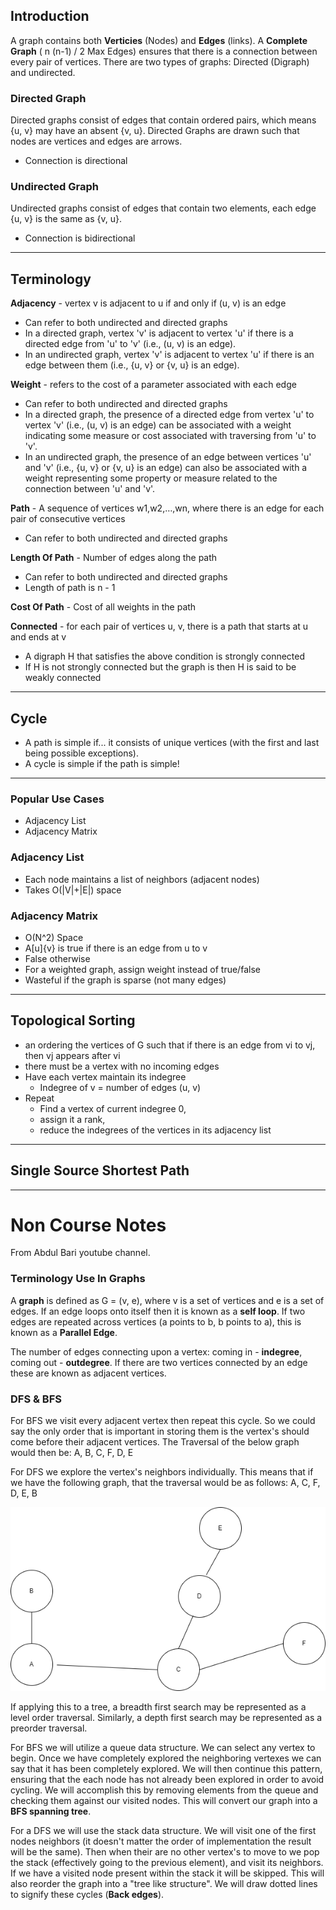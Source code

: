 ## Introduction

A graph contains both <b>Verticies</b> (Nodes) and <b>Edges</b> (links). A <b>Complete Graph</b> ( n (n-1) / 2 Max Edges)  ensures that there is a connection between every pair of vertices. There are two types of graphs: Directed (Digraph) and undirected. 

### Directed Graph
Directed graphs consist of edges that contain ordered pairs, which means {u, v} may have an absent {v, u}. Directed Graphs are drawn such that nodes are vertices and edges are arrows.
- Connection is directional

### Undirected Graph
Undirected graphs consist of edges that contain two elements, each edge {u, v} is the same as {v, u}.
- Connection is bidirectional

****

## Terminology

**Adjacency** - vertex v is adjacent to u if and only if (u, v) is an edge 
- Can refer to both undirected and directed graphs
- In a directed graph, vertex 'v' is adjacent to vertex 'u' if there is a directed edge from 'u' to 'v' (i.e., (u, v) is an edge). 
- In an undirected graph, vertex 'v' is adjacent to vertex 'u' if there is an edge between them (i.e., {u, v} or {v, u} is an edge).

**Weight** - refers to the cost of a parameter associated with each edge
- Can refer to both undirected and directed graphs
- In a directed graph, the presence of a directed edge from vertex 'u' to vertex 'v' (i.e., (u, v) is an edge) can be associated with a weight indicating some measure or cost associated with traversing from 'u' to 'v'.
- In an undirected graph, the presence of an edge between vertices 'u' and 'v' (i.e., {u, v} or {v, u} is an edge) can also be associated with a weight representing some property or measure related to the connection between 'u' and 'v'.

**Path** - A sequence of vertices w1,w2,…,wn, where there is an edge for each pair of consecutive vertices
- Can refer to both undirected and directed graphs

**Length Of Path** - Number of edges along the path
- Can refer to both undirected and directed graphs
- Length of path is n - 1

**Cost Of Path** - Cost of all weights in the path

**Connected** - for each pair of vertices u, v, there is a path that starts at u and ends at v
- A digraph H that satisfies the above condition is strongly connected 
- If H is not strongly connected but the graph is then H is said to be weakly connected

****

## Cycle

- A path is simple if... it consists of unique vertices (with the first and last being possible exceptions). 
- A cycle is simple if the path is simple!

****

### Popular Use Cases

- Adjacency List
- Adjacency Matrix

### Adjacency List

- Each node maintains a list of neighbors (adjacent nodes)
- Takes O(|V|+|E|) space

### Adjacency Matrix

- O(N^2) Space
- A[u]{v} is true if there is an edge from u to v
-  False otherwise
-  For a weighted graph, assign weight instead of true/false
- Wasteful if the graph is sparse (not many edges)

****

## Topological Sorting

- an ordering the vertices of G such that if there is an edge from vi to vj, then vj appears after vi
- there must be a vertex with no incoming edges
- Have each vertex maintain its indegree
	- Indegree of v = number of edges (u, v)
- Repeat
	- Find a vertex of current indegree 0, 
	- assign it a rank, 
	- reduce the indegrees of the vertices in its adjacency list

****

## Single Source Shortest Path



****

# Non Course Notes 

From Abdul Bari youtube channel. 

### Terminology Use In Graphs
A **graph** is defined as G = (v, e), where v is a set of vertices and e is a set of edges. If an edge loops onto itself then it is known as a **self loop**. If two edges are repeated across vertices (a points to b, b points to a), this is known as a **Parallel Edge**.

The number of edges connecting upon a vertex: coming in - **indegree**, coming out - **outdegree**. If there are two vertices connected by an edge these are known as adjacent vertices. 


### DFS & BFS

For BFS we visit every adjacent vertex then repeat this cycle. So we could say the only order that is important in storing them is the vertex's should come before their adjacent vertices.  The Traversal of the below graph would then be: A, B, C, F, D, E

For DFS we explore the vertex's neighbors individually. This means that if we have the following graph, that the traversal would be as follows:  A, C, F, D, E, B

![Graph Image](Assets/GraphExample_1.drawio.png)


If applying this to a tree, a breadth first search may be represented as a level order traversal. Similarly, a depth first search may be represented as a preorder traversal. 

For BFS we will utilize a queue data structure. We can select any vertex to begin. Once we have completely explored the neighboring vertexes we can say that it has been completely explored. We will then continue this pattern, ensuring that the each node has not already been explored in order to avoid cycling. We will accomplish this by removing elements from the queue and checking them against our visited nodes. This will convert our graph into a **BFS spanning tree**. 

For a DFS we will use the stack data structure. We will visit one of the first nodes neighbors (it doesn't matter the order of implementation the result will be the same). Then when their are no other vertex's to move to we pop the stack (effectively going to the previous element), and visit its neighbors. If we have a visited node present within the stack it will be skipped. This will also reorder the graph into a "tree like structure". We will draw dotted lines to signify these cycles (**Back edges**). 


